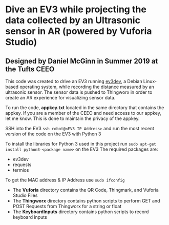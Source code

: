 # Dive an EV3 while projecting the data collected by an Ultrasonic sensor in AR (powered by Vuforia Studio)

## Designed by Daniel McGinn in Summer 2019 at the Tufts CEEO

This code was created to drive an EV3 running <a href="https://www.ev3dev.org/">ev3dev</a>, a Debian Linux-based operating system, while recording the distance measured by an ultrasonic sensor. The sensor data is pushed to Thingworx in order to create an AR experience for visualizing sensor data.

To run the code, **appkey.txt** located in the same directory that contains the appkey. If you are a member of the CEEO and need access to our appkey, let me know. This is done to maintain the privacy of the appkey.

SSH into the EV3 ```ssh robot@<EV3 IP Address>``` and run the most recent version of the code on the EV3 with Python 3

To install the libraries for Python 3 used in this project run ```sudo apt-get install python3-<package name>``` on the EV3
The required packages are:
* ev3dev
* requests
* termios

To get the MAC address & IP Address use ```sudo ifconfig```

* The **Vuforia** directory contains the QR Code, Thingmark, and Vuforia Studio Files
* The **Thingworx** directory contains python scripts to perform GET and POST Requests from Thingworx for a string or float
* The **KeyboardInputs** directory contains python scripts to record keyboard inputs 